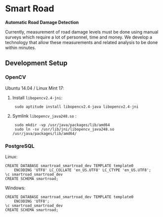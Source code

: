 # Smart Road

**Automatic Road Damage Detection**

Currently, measurement of road damage levels must be done using manual surveys which require a lot of personnel, time and money. We develop a technology that allow these measurements and related analysis to be done within minutes.

## Development Setup

### OpenCV

Ubuntu 14.04 / Linux Mint 17:

1. Install `libopencv2.4-jni`:

        sudo aptitude install libopencv2.4-java libopencv2.4-jni

2. Symlink `libopencv_java248.so` :

        sudo mkdir -vp /usr/java/packages/lib/amd64
        sudo ln -sv /usr/lib/jni/libopencv_java248.so /usr/java/packages/lib/amd64/

### PostgreSQL

Linux:

    CREATE DATABASE smartroad_smartroad_dev TEMPLATE template0
        ENCODING 'UTF8' LC_COLLATE 'en_US.UTF8' LC_CTYPE 'en_US.UTF8';
    \c smartroad_smartroad_dev
    CREATE SCHEMA smartroad;

Windows:

    CREATE DATABASE smartroad_smartroad_dev TEMPLATE template0
        ENCODING 'UTF8';
    \c smartroad_smartroad_dev
    CREATE SCHEMA smartroad;
